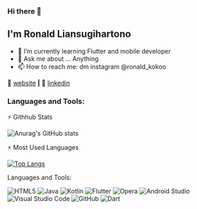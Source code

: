 ### Hi there 👋

## I'm Ronald Liansugihartono

- 🌱 I’m currently learning Flutter and mobile developer
- 💬 Ask me about ... Anything
- 📫 How to reach me: dm instagram @ronald_kokoo

🏡 [website][website] **|**
👔 [linkedin][linkedin]

[website]:http://ronaldliansugihart.wixsite.com/ronald
[linkedin]:http://www.linkedin.com/in/ronald-liansugihartono



### Languages and Tools:


:zap: Githhub Stats

![Anurag's GitHub stats](https://github-readme-stats.vercel.app/api?username=RonwasHere&show_icons=true&theme=radical)

:zap: Most Used Languages

[![Top Langs](https://github-readme-stats.vercel.app/api/top-langs/?username=RonwasHere&layout=compact)](https://github.com/anuraghazra/github-readme-stats)

Languages and Tools:

![HTML5](https://img.shields.io/badge/html5-%23E34F26.svg?style=for-the-badge&logo=html5&logoColor=white)
![Java](https://img.shields.io/badge/java-%23ED8B00.svg?style=for-the-badge&logo=java&logoColor=white)
![Kotlin](https://img.shields.io/badge/kotlin-%230095D5.svg?style=for-the-badge&logo=kotlin&logoColor=white)
![Flutter](https://img.shields.io/badge/Flutter-%2302569B.svg?style=for-the-badge&logo=Flutter&logoColor=white)
![Opera](https://img.shields.io/badge/Opera-FF1B2D?style=for-the-badge&logo=Opera&logoColor=white)
![Android Studio](https://img.shields.io/badge/Android%20Studio-3DDC84.svg?style=for-the-badge&logo=android-studio&logoColor=white)
![Visual Studio Code](https://img.shields.io/badge/Visual_Studio_Code-0078D4?style=for-the-badge&logo=visual%20studio%20code&logoColor=white)
![GitHub](https://img.shields.io/badge/GitHub-100000?style=for-the-badge&logo=github&logoColor=white)
![Dart](https://img.shields.io/badge/Dart-0175C2?style=for-the-badge&logo=dart&logoColor=white)

